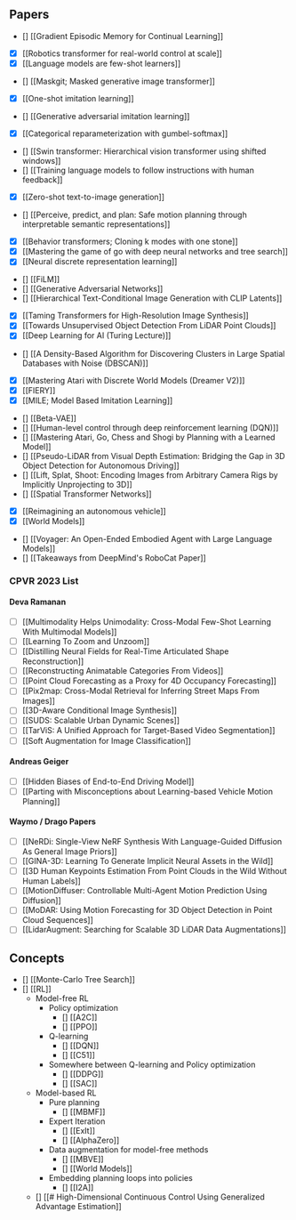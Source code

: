 ## Papers

- [] [[Gradient Episodic Memory for Continual Learning]]
- [x] [[Robotics transformer for real-world control at scale]]
- [x] [[Language models are few-shot learners]]
- [] [[Maskgit; Masked generative image transformer]]
- [x] [[One-shot imitation learning]]
- [] [[Generative adversarial imitation learning]]
- [x] [[Categorical reparameterization with gumbel-softmax]]
- [] [[Swin transformer: Hierarchical vision transformer using shifted windows]]
- [] [[Training language models to follow instructions with human feedback]]
- [x] [[Zero-shot text-to-image generation]]
- [] [[Perceive, predict, and plan: Safe motion planning through interpretable semantic representations]]
- [x] [[Behavior transformers; Cloning k modes with one stone]]
- [x] [[Mastering the game of go with deep neural networks and tree search]]
- [x] [[Neural discrete representation learning]]
- [] [[FiLM]]
- [] [[Generative Adversarial Networks]]
- [] [[Hierarchical Text-Conditional Image Generation with CLIP Latents]]
- [x] [[Taming Transformers for High-Resolution Image Synthesis]]
- [x] [[Towards Unsupervised Object Detection From LiDAR Point Clouds]]
- [x] [[Deep Learning for AI (Turing Lecture)]]
- [] [[A Density-Based Algorithm for Discovering Clusters in Large Spatial Databases with Noise (DBSCAN)]]
- [x] [[Mastering Atari with Discrete World Models (Dreamer V2)]]
- [x] [[FIERY]]
- [x] [[MILE; Model Based Imitation Learning]]
- [] [[Beta-VAE]] 
- [] [[Human-level control through deep reinforcement learning (DQN)]]
- [] [[Mastering Atari, Go, Chess and Shogi by Planning with a Learned Model]]
- [] [[Pseudo-LiDAR from Visual Depth Estimation: Bridging the Gap in 3D Object Detection for Autonomous Driving]]
- [] [[Lift, Splat, Shoot: Encoding Images from Arbitrary Camera Rigs by Implicitly Unprojecting to 3D]]
 - [] [[Spatial Transformer Networks]]
- [x] [[Reimagining an autonomous vehicle]]
- [x] [[World Models]]
- [] [[Voyager: An Open-Ended Embodied Agent with Large Language Models]]
- [] [[Takeaways from DeepMind's RoboCat Paper]]

### CPVR 2023 List

#### Deva Ramanan

- [ ] [[Multimodality Helps Unimodality: Cross-Modal Few-Shot Learning With Multimodal Models]]
- [ ] [[Learning To Zoom and Unzoom]]
- [ ] [[Distilling Neural Fields for Real-Time Articulated Shape Reconstruction]]
- [ ] [[Reconstructing Animatable Categories From Videos]]
- [ ] [[Point Cloud Forecasting as a Proxy for 4D Occupancy Forecasting]]
- [ ] [[Pix2map: Cross-Modal Retrieval for Inferring Street Maps From Images]]
- [ ] [[3D-Aware Conditional Image Synthesis]]
- [ ] [[SUDS: Scalable Urban Dynamic Scenes]]
- [ ] [[TarViS: A Unified Approach for Target-Based Video Segmentation]]
- [ ] [[Soft Augmentation for Image Classification]]

#### Andreas Geiger

- [ ] [[Hidden Biases of End-to-End Driving Model]]
- [ ] [[Parting with Misconceptions about Learning-based Vehicle Motion Planning]]

#### Waymo / Drago Papers

- [ ] [[NeRDi: Single-View NeRF Synthesis With Language-Guided Diffusion As General Image Priors]]
- [ ] [[GINA-3D: Learning To Generate Implicit Neural Assets in the Wild]]
- [ ] [[3D Human Keypoints Estimation From Point Clouds in the Wild Without Human Labels]]
- [ ] [[MotionDiffuser: Controllable Multi-Agent Motion Prediction Using Diffusion]]
- [ ] [[MoDAR: Using Motion Forecasting for 3D Object Detection in Point Cloud Sequences]]
- [ ] [[LidarAugment: Searching for Scalable 3D LiDAR Data Augmentations]]

## Concepts

- [] [[Monte-Carlo Tree Search]]
- [] [[RL]]
	- Model-free RL
		- Policy optimization
			- [] [[A2C]]
			- [] [[PPO]]
		 - Q-learning
			 - [] [[DQN]]
			 - [] [[C51]]
		 - Somewhere between Q-learning and Policy optimization
			 - [] [[DDPG]]
			 - [] [[SAC]]
	 - Model-based RL
		 - Pure planning
			 - [] [[MBMF]]
		 - Expert Iteration
			 - [] [[ExIt]]
			 - [] [[AlphaZero]]
		 - Data augmentation for model-free methods
			 - [] [[MBVE]]
			 - [] [[World Models]]
		 - Embedding planning loops into policies
			 - [] [[I2A]]
	- [] [[# High-Dimensional Continuous Control Using Generalized Advantage Estimation]]

	
   

